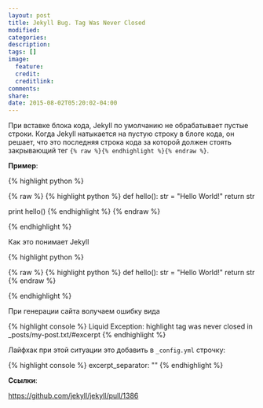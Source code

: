 ```yaml
---
layout: post
title: Jekyll Bug. Tag Was Never Closed
modified:
categories:
description:
tags: []
image:
  feature:
  credit:
  creditlink:
comments:
share:
date: 2015-08-02T05:20:02-04:00
---
```


При вставке блока кода, Jekyll по умолчанию не обрабатывает пустые строки. Когда Jekyll натыкается на пустую строку в блоге кода, он решает, что это последняя строка кода за которой должен стоять закрывающий тег `{% raw %}{% endhighlight %}{% endraw %}`.


**Пример**:

{% highlight python %}

{% raw %}
{% highlight python %}
def hello():
    str = "Hello World!"
    return str

print hello()
{% endhighlight %}
{% endraw %}

{% endhighlight %}

Как это понимает Jekyll

{% highlight python %}

{% raw %}
{% highlight python %}
def hello():
    str = "Hello World!"
    return str
{% endraw %}

{% endhighlight %}

При генерации сайта волучаем ошибку вида

{% highlight console %}
Liquid Exception: highlight tag was never closed in _posts/my-post.txt/#excerpt
{% endhighlight %}

Лайфхак при этой ситуации это добавить в `_config.yml` строчку:

{% highlight console %}
excerpt_separator: ""
{% endhighlight %}

**Ссылки**:

<https://github.com/jekyll/jekyll/pull/1386>

